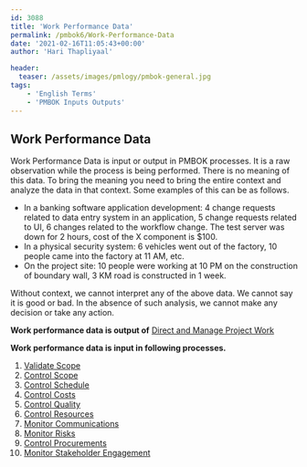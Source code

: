 ```yaml
---
id: 3088   
title: 'Work Performance Data'
permalink: /pmbok6/Work-Performance-Data
date: '2021-02-16T11:05:43+00:00'
author: 'Hari Thapliyaal'

header:
  teaser: /assets/images/pmlogy/pmbok-general.jpg
tags:
    - 'English Terms'
    - 'PMBOK Inputs Outputs'
---
```


## Work Performance Data

Work Performance Data is input or output in PMBOK processes. It is a raw observation while the process is being performed. There is no meaning of this data. To bring the meaning you need to bring the entire context and analyze the data in that context. Some examples of this can be as follows.

- In a banking software application development: 4 change requests related to data entry system in an application, 5 change requests related to UI, 6 changes related to the workflow change. The test server was down for 2 hours, cost of the X component is $100.
- In a physical security system: 6 vehicles went out of the factory, 10 people came into the factory at 11 AM, etc.
- On the project site: 10 people were working at 10 PM on the construction of boundary wall, 3 KM road is constructed in 1 week.

Without context, we cannot interpret any of the above data. We cannot say it is good or bad. In the absence of such analysis, we cannot make any decision or take any action.

**Work performance data is output of** [Direct and Manage Project Work](/pmbok6/direct-and-manage-project-work)

**Work performance data is input in following processes.**

1. [Validate Scope](/pmbok6/validate-scope)
2. [Control Scope](/pmbok6/control-scope)
3. [Control Schedule](/pmbok6/control-schedule)
4. [Control Costs](/pmbok6/control-costs)
5. [Control Quality](/pmbok6/control-quality)
6. [Control Resources](/pmbok6/control-resources)
7. [Monitor Communications](/pmbok6/monitor-communications)
8. [Monitor Risks](/pmbok6/monitor-risks)
9. [Control Procurements](/pmbok6/control-procurements)
10. [Monitor Stakeholder Engagement](/pmbok6/monitor-stakeholder-engagement)